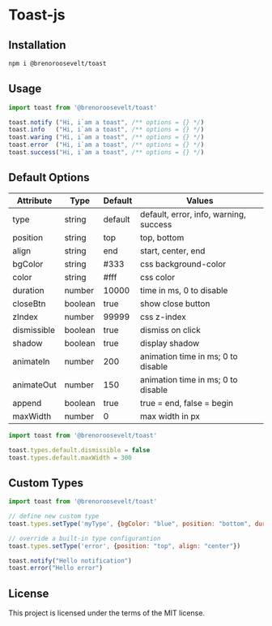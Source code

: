 # Toast-js

## Installation
```bash
npm i @brenoroosevelt/toast
```

## Usage
```js
import toast from '@brenoroosevelt/toast'

toast.notify ("Hi, i`am a toast", /** options = {} */) 
toast.info   ("Hi, i`am a toast", /** options = {} */)
toast.waring ("Hi, i`am a toast", /** options = {} */)
toast.error  ("Hi, i`am a toast", /** options = {} */)
toast.success("Hi, i`am a toast", /** options = {} */)
```

## Default Options
| Attribute   | Type    | Default | Values                                 |
|-------------|---------|---------|----------------------------------------|
| type        | string  | default | default, error, info, warning, success |
| position    | string  | top     | top, bottom                            |
| align       | string  | end     | start, center, end                     |
| bgColor     | string  | #333    | css background-color                   |
| color       | string  | #fff    | css color                              |
| duration    | number  | 10000   | time in ms, 0 to disable               |
| closeBtn    | boolean | true    | show close button                      |
| zIndex      | number  | 99999   | css z-index                            |
| dismissible | boolean | true    | dismiss on click                       |
| shadow      | boolean | true    | display shadow                         |
| animateIn   | number  | 200     | animation time in ms; 0 to disable     |
| animateOut  | number  | 150     | animation time in ms; 0 to disable     |
| append      | boolean | true    | true = end, false = begin              |
| maxWidth    | number  | 0       | max width in px                        |

```js
import toast from '@brenoroosevelt/toast'

toast.types.default.dismissible = false
toast.types.default.maxWidth = 300
```

## Custom Types
```js
import toast from '@brenoroosevelt/toast'

// define new custom type
toast.types.setType('myType', {bgColor: "blue", position: "bottom", duration: 3000})

// override a built-in type configurantion
toast.types.setType('error', {position: "top", align: "center"})

toast.notify("Hello notification")
toast.error("Hello error")
```
## License
This project is licensed under the terms of the MIT license.

